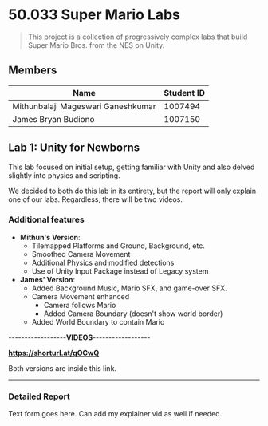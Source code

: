 # 50.033 Super Mario Labs
> This project is a collection of progressively complex labs that build Super Mario Bros. from the NES on Unity.

## Members
| Name         | Student ID   |
|--------------|--------------|
| Mithunbalaji Mageswari Ganeshkumar  | 1007494     |
| James Bryan Budiono     | 1007150     |

## Lab 1: Unity for Newborns
This lab focused on initial setup, getting familiar with Unity and also delved slightly into physics and scripting.

We decided to both do this lab in its entirety, but the report will only explain one of our labs. Regardless, there will be two videos.

### Additional features
- **Mithun's Version**:
    - Tilemapped Platforms and Ground, Background, etc.
    - Smoothed Camera Movement
    - Additional Physics and modified detections
    - Use of Unity Input Package instead of Legacy system
- **James' Version**:
    - Added Background Music, Mario SFX, and game-over SFX.
    - Camera Movement enhanced
      - Camera follows Mario
      - Added Camera Boundary (doesn't show world border)
    - Added World Boundary to contain Mario

------------------**VIDEOS**------------------

**https://shorturl.at/gOCwQ**

Both versions are inside this link.

----------------------------------------------

### Detailed Report

Text form goes here. Can add my explainer vid as well if needed.

